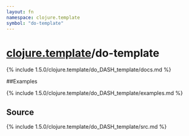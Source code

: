 ```yaml
---
layout: fn
namespace: clojure.template
symbol: "do-template"
---
```


# [clojure.template](../)/do-template

{% include 1.5.0/clojure.template/do_DASH_template/docs.md %}

##Examples

{% include 1.5.0/clojure.template/do_DASH_template/examples.md %}
## Source
{% include 1.5.0/clojure.template/do_DASH_template/src.md %}

